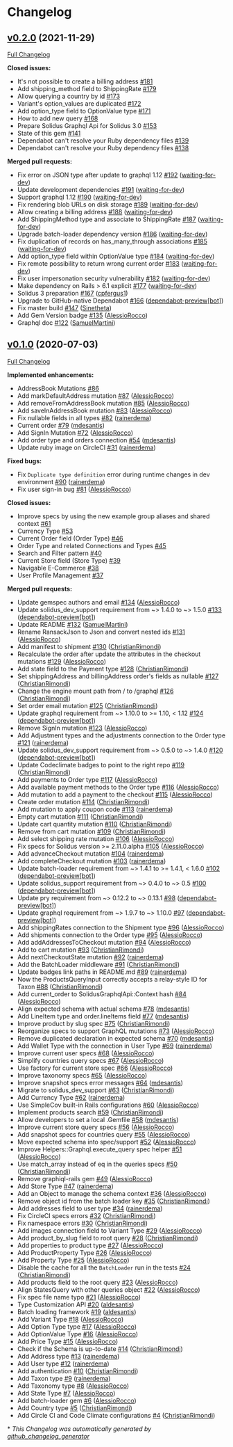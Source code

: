 # Changelog

## [v0.2.0](https://github.com/solidusio/solidus_graphql_api/tree/v0.2.0) (2021-11-29)

[Full Changelog](https://github.com/solidusio/solidus_graphql_api/compare/v0.1.0...v0.2.0)

**Closed issues:**

- It's not possible to create a billing address [\#181](https://github.com/solidusio/solidus_graphql_api/issues/181)
- Add shipping\_method field to ShippingRate [\#179](https://github.com/solidusio/solidus_graphql_api/issues/179)
- Allow querying a country by id [\#173](https://github.com/solidusio/solidus_graphql_api/issues/173)
- Variant's option\_values are duplicated [\#172](https://github.com/solidusio/solidus_graphql_api/issues/172)
- Add option\_type field to OptionValue type [\#171](https://github.com/solidusio/solidus_graphql_api/issues/171)
- How to add new query [\#168](https://github.com/solidusio/solidus_graphql_api/issues/168)
- Prepare Solidus Graphql Api for Solidus 3.0 [\#153](https://github.com/solidusio/solidus_graphql_api/issues/153)
- State of this gem [\#141](https://github.com/solidusio/solidus_graphql_api/issues/141)
- Dependabot can't resolve your Ruby dependency files [\#139](https://github.com/solidusio/solidus_graphql_api/issues/139)
- Dependabot can't resolve your Ruby dependency files [\#138](https://github.com/solidusio/solidus_graphql_api/issues/138)

**Merged pull requests:**

- Fix error on JSON type after update to graphql 1.12 [\#192](https://github.com/solidusio/solidus_graphql_api/pull/192) ([waiting-for-dev](https://github.com/waiting-for-dev))
- Update development dependencies [\#191](https://github.com/solidusio/solidus_graphql_api/pull/191) ([waiting-for-dev](https://github.com/waiting-for-dev))
- Support graphql 1.12 [\#190](https://github.com/solidusio/solidus_graphql_api/pull/190) ([waiting-for-dev](https://github.com/waiting-for-dev))
- Fix rendering blob URLs on disk storage [\#189](https://github.com/solidusio/solidus_graphql_api/pull/189) ([waiting-for-dev](https://github.com/waiting-for-dev))
- Allow creating a billing address [\#188](https://github.com/solidusio/solidus_graphql_api/pull/188) ([waiting-for-dev](https://github.com/waiting-for-dev))
- Add ShippingMethod type and associate to ShippingRate [\#187](https://github.com/solidusio/solidus_graphql_api/pull/187) ([waiting-for-dev](https://github.com/waiting-for-dev))
- Upgrade batch-loader dependency version [\#186](https://github.com/solidusio/solidus_graphql_api/pull/186) ([waiting-for-dev](https://github.com/waiting-for-dev))
- Fix duplication of records on has\_many\_through associations [\#185](https://github.com/solidusio/solidus_graphql_api/pull/185) ([waiting-for-dev](https://github.com/waiting-for-dev))
- Add option\_type field within OptionValue type [\#184](https://github.com/solidusio/solidus_graphql_api/pull/184) ([waiting-for-dev](https://github.com/waiting-for-dev))
- Fix remote possibility to return wrong current order [\#183](https://github.com/solidusio/solidus_graphql_api/pull/183) ([waiting-for-dev](https://github.com/waiting-for-dev))
- Fix user impersonation security vulnerability [\#182](https://github.com/solidusio/solidus_graphql_api/pull/182) ([waiting-for-dev](https://github.com/waiting-for-dev))
- Make dependency on Rails \> 6.1 explicit [\#177](https://github.com/solidusio/solidus_graphql_api/pull/177) ([waiting-for-dev](https://github.com/waiting-for-dev))
- Solidus 3 preparation [\#167](https://github.com/solidusio/solidus_graphql_api/pull/167) ([cpfergus1](https://github.com/cpfergus1))
- Upgrade to GitHub-native Dependabot [\#166](https://github.com/solidusio/solidus_graphql_api/pull/166) ([dependabot-preview[bot]](https://github.com/apps/dependabot-preview))
- Fix master build [\#147](https://github.com/solidusio/solidus_graphql_api/pull/147) ([Sinetheta](https://github.com/Sinetheta))
- Add Gem Version badge [\#135](https://github.com/solidusio/solidus_graphql_api/pull/135) ([AlessioRocco](https://github.com/AlessioRocco))
- Graphql doc [\#122](https://github.com/solidusio/solidus_graphql_api/pull/122) ([SamuelMartini](https://github.com/SamuelMartini))

## [v0.1.0](https://github.com/solidusio/solidus_graphql_api/tree/v0.1.0) (2020-07-03)

[Full Changelog](https://github.com/solidusio/solidus_graphql_api/compare/6eedc113d59a6bf008893a3b51fdf3b5aa8fb276...v0.1.0)

**Implemented enhancements:**

- AddressBook Mutations [\#86](https://github.com/solidusio/solidus_graphql_api/issues/86)
- Add markDefaultAddress mutation [\#87](https://github.com/solidusio/solidus_graphql_api/pull/87) ([AlessioRocco](https://github.com/AlessioRocco))
- Add removeFromAddressBook mutation [\#85](https://github.com/solidusio/solidus_graphql_api/pull/85) ([AlessioRocco](https://github.com/AlessioRocco))
- Add saveInAddressBook mutation [\#83](https://github.com/solidusio/solidus_graphql_api/pull/83) ([AlessioRocco](https://github.com/AlessioRocco))
- Fix nullable fields in all types [\#82](https://github.com/solidusio/solidus_graphql_api/pull/82) ([rainerdema](https://github.com/rainerdema))
- Current order [\#79](https://github.com/solidusio/solidus_graphql_api/pull/79) ([mdesantis](https://github.com/mdesantis))
- Add SignIn Mutation [\#72](https://github.com/solidusio/solidus_graphql_api/pull/72) ([AlessioRocco](https://github.com/AlessioRocco))
- Add order type and orders connection [\#54](https://github.com/solidusio/solidus_graphql_api/pull/54) ([mdesantis](https://github.com/mdesantis))
- Update ruby image on CircleCI [\#31](https://github.com/solidusio/solidus_graphql_api/pull/31) ([rainerdema](https://github.com/rainerdema))

**Fixed bugs:**

- Fix `Duplicate type definition` error during runtime changes in dev environment [\#90](https://github.com/solidusio/solidus_graphql_api/pull/90) ([rainerdema](https://github.com/rainerdema))
- Fix user sign-in bug [\#81](https://github.com/solidusio/solidus_graphql_api/pull/81) ([AlessioRocco](https://github.com/AlessioRocco))

**Closed issues:**

- Improve specs by using the new example group aliases and shared context [\#61](https://github.com/solidusio/solidus_graphql_api/issues/61)
- Currency Type [\#53](https://github.com/solidusio/solidus_graphql_api/issues/53)
- Current Order field \(Order Type\) [\#46](https://github.com/solidusio/solidus_graphql_api/issues/46)
- Order Type and related Connections and Types [\#45](https://github.com/solidusio/solidus_graphql_api/issues/45)
- Search and Filter pattern [\#40](https://github.com/solidusio/solidus_graphql_api/issues/40)
- Current Store field \(Store Type\) [\#39](https://github.com/solidusio/solidus_graphql_api/issues/39)
- Navigable E-Commerce [\#38](https://github.com/solidusio/solidus_graphql_api/issues/38)
- User Profile Management [\#37](https://github.com/solidusio/solidus_graphql_api/issues/37)

**Merged pull requests:**

- Update gemspec authors and email [\#134](https://github.com/solidusio/solidus_graphql_api/pull/134) ([AlessioRocco](https://github.com/AlessioRocco))
- Update solidus\_dev\_support requirement from ~\> 1.4.0 to ~\> 1.5.0 [\#133](https://github.com/solidusio/solidus_graphql_api/pull/133) ([dependabot-preview[bot]](https://github.com/apps/dependabot-preview))
- Update README [\#132](https://github.com/solidusio/solidus_graphql_api/pull/132) ([SamuelMartini](https://github.com/SamuelMartini))
- Rename RansackJson to Json and convert nested ids [\#131](https://github.com/solidusio/solidus_graphql_api/pull/131) ([AlessioRocco](https://github.com/AlessioRocco))
- Add manifest to shipment [\#130](https://github.com/solidusio/solidus_graphql_api/pull/130) ([ChristianRimondi](https://github.com/ChristianRimondi))
- Recalculate the order after update the attributes in the checkout mutations [\#129](https://github.com/solidusio/solidus_graphql_api/pull/129) ([AlessioRocco](https://github.com/AlessioRocco))
- Add state field to the Payment type [\#128](https://github.com/solidusio/solidus_graphql_api/pull/128) ([ChristianRimondi](https://github.com/ChristianRimondi))
- Set shippingAddress and billingAddress order's fields as nullable [\#127](https://github.com/solidusio/solidus_graphql_api/pull/127) ([ChristianRimondi](https://github.com/ChristianRimondi))
- Change the engine mount path from / to /graphql [\#126](https://github.com/solidusio/solidus_graphql_api/pull/126) ([ChristianRimondi](https://github.com/ChristianRimondi))
- Set order email mutation [\#125](https://github.com/solidusio/solidus_graphql_api/pull/125) ([ChristianRimondi](https://github.com/ChristianRimondi))
- Update graphql requirement from ~\> 1.10.0 to \>= 1.10, \< 1.12 [\#124](https://github.com/solidusio/solidus_graphql_api/pull/124) ([dependabot-preview[bot]](https://github.com/apps/dependabot-preview))
- Remove SignIn mutation [\#123](https://github.com/solidusio/solidus_graphql_api/pull/123) ([AlessioRocco](https://github.com/AlessioRocco))
- Add Adjustment types and the adjustments connection to the Order type [\#121](https://github.com/solidusio/solidus_graphql_api/pull/121) ([rainerdema](https://github.com/rainerdema))
- Update solidus\_dev\_support requirement from ~\> 0.5.0 to ~\> 1.4.0 [\#120](https://github.com/solidusio/solidus_graphql_api/pull/120) ([dependabot-preview[bot]](https://github.com/apps/dependabot-preview))
- Update Codeclimate badges to point to the right repo [\#119](https://github.com/solidusio/solidus_graphql_api/pull/119) ([ChristianRimondi](https://github.com/ChristianRimondi))
- Add payments to Order type [\#117](https://github.com/solidusio/solidus_graphql_api/pull/117) ([AlessioRocco](https://github.com/AlessioRocco))
- Add available payment methods to the Order type [\#116](https://github.com/solidusio/solidus_graphql_api/pull/116) ([AlessioRocco](https://github.com/AlessioRocco))
- Add mutation to add a payment to the checkout [\#115](https://github.com/solidusio/solidus_graphql_api/pull/115) ([AlessioRocco](https://github.com/AlessioRocco))
- Create order mutation [\#114](https://github.com/solidusio/solidus_graphql_api/pull/114) ([ChristianRimondi](https://github.com/ChristianRimondi))
- Add mutation to apply coupon code [\#113](https://github.com/solidusio/solidus_graphql_api/pull/113) ([rainerdema](https://github.com/rainerdema))
- Empty cart mutation [\#111](https://github.com/solidusio/solidus_graphql_api/pull/111) ([ChristianRimondi](https://github.com/ChristianRimondi))
- Update cart quantity mutation [\#110](https://github.com/solidusio/solidus_graphql_api/pull/110) ([ChristianRimondi](https://github.com/ChristianRimondi))
- Remove from cart mutation [\#109](https://github.com/solidusio/solidus_graphql_api/pull/109) ([ChristianRimondi](https://github.com/ChristianRimondi))
- Add select shipping rate mutation [\#106](https://github.com/solidusio/solidus_graphql_api/pull/106) ([AlessioRocco](https://github.com/AlessioRocco))
- Fix specs for Solidus version \>= 2.11.0.alpha [\#105](https://github.com/solidusio/solidus_graphql_api/pull/105) ([AlessioRocco](https://github.com/AlessioRocco))
- Add advanceCheckout mutation [\#104](https://github.com/solidusio/solidus_graphql_api/pull/104) ([rainerdema](https://github.com/rainerdema))
- Add completeCheckout mutation [\#103](https://github.com/solidusio/solidus_graphql_api/pull/103) ([rainerdema](https://github.com/rainerdema))
- Update batch-loader requirement from ~\> 1.4.1 to \>= 1.4.1, \< 1.6.0 [\#102](https://github.com/solidusio/solidus_graphql_api/pull/102) ([dependabot-preview[bot]](https://github.com/apps/dependabot-preview))
- Update solidus\_support requirement from ~\> 0.4.0 to ~\> 0.5 [\#100](https://github.com/solidusio/solidus_graphql_api/pull/100) ([dependabot-preview[bot]](https://github.com/apps/dependabot-preview))
- Update pry requirement from ~\> 0.12.2 to ~\> 0.13.1 [\#98](https://github.com/solidusio/solidus_graphql_api/pull/98) ([dependabot-preview[bot]](https://github.com/apps/dependabot-preview))
- Update graphql requirement from ~\> 1.9.7 to ~\> 1.10.0 [\#97](https://github.com/solidusio/solidus_graphql_api/pull/97) ([dependabot-preview[bot]](https://github.com/apps/dependabot-preview))
- Add shippingRates connection to the Shipment type [\#96](https://github.com/solidusio/solidus_graphql_api/pull/96) ([AlessioRocco](https://github.com/AlessioRocco))
- Add shipments connection to the Order type [\#95](https://github.com/solidusio/solidus_graphql_api/pull/95) ([AlessioRocco](https://github.com/AlessioRocco))
- Add addAddressesToCheckout mutation [\#94](https://github.com/solidusio/solidus_graphql_api/pull/94) ([AlessioRocco](https://github.com/AlessioRocco))
- Add to cart mutation [\#93](https://github.com/solidusio/solidus_graphql_api/pull/93) ([ChristianRimondi](https://github.com/ChristianRimondi))
- Add nextCheckoutState mutation [\#92](https://github.com/solidusio/solidus_graphql_api/pull/92) ([rainerdema](https://github.com/rainerdema))
- Add the BatchLoader middleware [\#91](https://github.com/solidusio/solidus_graphql_api/pull/91) ([ChristianRimondi](https://github.com/ChristianRimondi))
- Update badges link paths in README.md [\#89](https://github.com/solidusio/solidus_graphql_api/pull/89) ([rainerdema](https://github.com/rainerdema))
- Now the ProductsQueryInput correctly accepts a relay-style ID for Taxon [\#88](https://github.com/solidusio/solidus_graphql_api/pull/88) ([ChristianRimondi](https://github.com/ChristianRimondi))
- Add current\_order to SolidusGraphqlApi::Context hash [\#84](https://github.com/solidusio/solidus_graphql_api/pull/84) ([AlessioRocco](https://github.com/AlessioRocco))
- Align expected schema with actual schema [\#78](https://github.com/solidusio/solidus_graphql_api/pull/78) ([mdesantis](https://github.com/mdesantis))
- Add LineItem type and order.lineItems field [\#77](https://github.com/solidusio/solidus_graphql_api/pull/77) ([mdesantis](https://github.com/mdesantis))
- Improve product by slug spec [\#75](https://github.com/solidusio/solidus_graphql_api/pull/75) ([ChristianRimondi](https://github.com/ChristianRimondi))
- Reorganize specs to support GraphQL mutations [\#73](https://github.com/solidusio/solidus_graphql_api/pull/73) ([AlessioRocco](https://github.com/AlessioRocco))
- Remove duplicated declaration in expected schema [\#70](https://github.com/solidusio/solidus_graphql_api/pull/70) ([mdesantis](https://github.com/mdesantis))
- Add Wallet Type with the connection in User Type [\#69](https://github.com/solidusio/solidus_graphql_api/pull/69) ([rainerdema](https://github.com/rainerdema))
- Improve current user specs [\#68](https://github.com/solidusio/solidus_graphql_api/pull/68) ([AlessioRocco](https://github.com/AlessioRocco))
- Simplify countries query specs [\#67](https://github.com/solidusio/solidus_graphql_api/pull/67) ([AlessioRocco](https://github.com/AlessioRocco))
- Use factory for current store spec [\#66](https://github.com/solidusio/solidus_graphql_api/pull/66) ([AlessioRocco](https://github.com/AlessioRocco))
- Improve taxonomy specs [\#65](https://github.com/solidusio/solidus_graphql_api/pull/65) ([AlessioRocco](https://github.com/AlessioRocco))
- Improve snapshot specs error messages [\#64](https://github.com/solidusio/solidus_graphql_api/pull/64) ([mdesantis](https://github.com/mdesantis))
- Migrate to solidus\_dev\_support [\#63](https://github.com/solidusio/solidus_graphql_api/pull/63) ([ChristianRimondi](https://github.com/ChristianRimondi))
- Add Currency Type [\#62](https://github.com/solidusio/solidus_graphql_api/pull/62) ([rainerdema](https://github.com/rainerdema))
- Use SimpleCov built-in Rails configurations [\#60](https://github.com/solidusio/solidus_graphql_api/pull/60) ([AlessioRocco](https://github.com/AlessioRocco))
- Implement products search [\#59](https://github.com/solidusio/solidus_graphql_api/pull/59) ([ChristianRimondi](https://github.com/ChristianRimondi))
- Allow developers to set a local .Gemfile [\#58](https://github.com/solidusio/solidus_graphql_api/pull/58) ([mdesantis](https://github.com/mdesantis))
- Improve current store query specs [\#56](https://github.com/solidusio/solidus_graphql_api/pull/56) ([AlessioRocco](https://github.com/AlessioRocco))
- Add snapshot specs for countries query [\#55](https://github.com/solidusio/solidus_graphql_api/pull/55) ([AlessioRocco](https://github.com/AlessioRocco))
- Move expected schema into spec/support [\#52](https://github.com/solidusio/solidus_graphql_api/pull/52) ([AlessioRocco](https://github.com/AlessioRocco))
- Improve Helpers::Graphql.execute\_query spec helper [\#51](https://github.com/solidusio/solidus_graphql_api/pull/51) ([AlessioRocco](https://github.com/AlessioRocco))
- Use match\_array instead of eq in the queries specs [\#50](https://github.com/solidusio/solidus_graphql_api/pull/50) ([ChristianRimondi](https://github.com/ChristianRimondi))
- Remove graphiql-rails gem [\#49](https://github.com/solidusio/solidus_graphql_api/pull/49) ([AlessioRocco](https://github.com/AlessioRocco))
- Add Store Type [\#47](https://github.com/solidusio/solidus_graphql_api/pull/47) ([rainerdema](https://github.com/rainerdema))
- Add an Object to manage the schema context [\#36](https://github.com/solidusio/solidus_graphql_api/pull/36) ([AlessioRocco](https://github.com/AlessioRocco))
- Remove object id from the batch loader key [\#35](https://github.com/solidusio/solidus_graphql_api/pull/35) ([ChristianRimondi](https://github.com/ChristianRimondi))
- Add addresses field to user type [\#34](https://github.com/solidusio/solidus_graphql_api/pull/34) ([rainerdema](https://github.com/rainerdema))
- Fix CircleCI specs errors [\#32](https://github.com/solidusio/solidus_graphql_api/pull/32) ([ChristianRimondi](https://github.com/ChristianRimondi))
- Fix namespace errors [\#30](https://github.com/solidusio/solidus_graphql_api/pull/30) ([ChristianRimondi](https://github.com/ChristianRimondi))
- Add images connection field to Variant Type [\#29](https://github.com/solidusio/solidus_graphql_api/pull/29) ([AlessioRocco](https://github.com/AlessioRocco))
- Add product\_by\_slug field to root query [\#28](https://github.com/solidusio/solidus_graphql_api/pull/28) ([ChristianRimondi](https://github.com/ChristianRimondi))
- Add properties to product type [\#27](https://github.com/solidusio/solidus_graphql_api/pull/27) ([AlessioRocco](https://github.com/AlessioRocco))
- Add ProductProperty Type [\#26](https://github.com/solidusio/solidus_graphql_api/pull/26) ([AlessioRocco](https://github.com/AlessioRocco))
- Add Property Type [\#25](https://github.com/solidusio/solidus_graphql_api/pull/25) ([AlessioRocco](https://github.com/AlessioRocco))
- Disable the cache for all the `BatchLoader` run in the tests [\#24](https://github.com/solidusio/solidus_graphql_api/pull/24) ([ChristianRimondi](https://github.com/ChristianRimondi))
- Add products field to the root query [\#23](https://github.com/solidusio/solidus_graphql_api/pull/23) ([AlessioRocco](https://github.com/AlessioRocco))
- Align StatesQuery with other queries object [\#22](https://github.com/solidusio/solidus_graphql_api/pull/22) ([AlessioRocco](https://github.com/AlessioRocco))
- Fix spec file name typo [\#21](https://github.com/solidusio/solidus_graphql_api/pull/21) ([AlessioRocco](https://github.com/AlessioRocco))
- Type Customization API [\#20](https://github.com/solidusio/solidus_graphql_api/pull/20) ([aldesantis](https://github.com/aldesantis))
- Batch loading framework [\#19](https://github.com/solidusio/solidus_graphql_api/pull/19) ([aldesantis](https://github.com/aldesantis))
- Add Variant Type [\#18](https://github.com/solidusio/solidus_graphql_api/pull/18) ([AlessioRocco](https://github.com/AlessioRocco))
- Add Option Type type [\#17](https://github.com/solidusio/solidus_graphql_api/pull/17) ([AlessioRocco](https://github.com/AlessioRocco))
- Add OptionValue Type [\#16](https://github.com/solidusio/solidus_graphql_api/pull/16) ([AlessioRocco](https://github.com/AlessioRocco))
- Add Price Type [\#15](https://github.com/solidusio/solidus_graphql_api/pull/15) ([AlessioRocco](https://github.com/AlessioRocco))
- Check if the Schema is up-to-date [\#14](https://github.com/solidusio/solidus_graphql_api/pull/14) ([ChristianRimondi](https://github.com/ChristianRimondi))
- Add Address type [\#13](https://github.com/solidusio/solidus_graphql_api/pull/13) ([rainerdema](https://github.com/rainerdema))
- Add User type [\#12](https://github.com/solidusio/solidus_graphql_api/pull/12) ([rainerdema](https://github.com/rainerdema))
- Add authentication [\#10](https://github.com/solidusio/solidus_graphql_api/pull/10) ([ChristianRimondi](https://github.com/ChristianRimondi))
- Add Taxon type [\#9](https://github.com/solidusio/solidus_graphql_api/pull/9) ([rainerdema](https://github.com/rainerdema))
- Add Taxonomy type [\#8](https://github.com/solidusio/solidus_graphql_api/pull/8) ([AlessioRocco](https://github.com/AlessioRocco))
- Add State Type [\#7](https://github.com/solidusio/solidus_graphql_api/pull/7) ([AlessioRocco](https://github.com/AlessioRocco))
- Add batch-loader gem [\#6](https://github.com/solidusio/solidus_graphql_api/pull/6) ([AlessioRocco](https://github.com/AlessioRocco))
- Add Country type [\#5](https://github.com/solidusio/solidus_graphql_api/pull/5) ([ChristianRimondi](https://github.com/ChristianRimondi))
- Add Circle CI and Code Climate configurations [\#4](https://github.com/solidusio/solidus_graphql_api/pull/4) ([ChristianRimondi](https://github.com/ChristianRimondi))



\* *This Changelog was automatically generated by [github_changelog_generator](https://github.com/github-changelog-generator/github-changelog-generator)*
